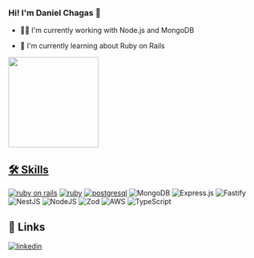 ### Hi! I'm Daniel Chagas 👋

- 👩‍💻 I'm currently working with Node.js and MongoDB

- 🧠 I'm currently learning about Ruby on Rails

<div>
  <a href="https://www.linkedin.com/in/danichagasdev/" target="_blank">
    <img height="180em" src="https://github-readme-stats.vercel.app/api?username=danichagas&show_icons=true&theme=dark&include_all_commits=true&count_private=true" />
</div>

## 🛠 Skills
[![ruby on rails](https://img.shields.io/badge/Ruby_on_Rails-CC0000?style=for-the-badge&logo=ruby-on-rails&logoColor=white)]()
[![ruby](https://img.shields.io/badge/Ruby-CC342D?style=for-the-badge&logo=ruby&logoColor=white)]()
[![postgresql](https://img.shields.io/badge/PostgreSQL-316192?style=for-the-badge&logo=postgresql&logoColor=white)]()
![MongoDB](https://img.shields.io/badge/MongoDB-%234ea94b.svg?style=for-the-badge&logo=mongodb&logoColor=white)
![Express.js](https://img.shields.io/badge/express.js-%23404d59.svg?style=for-the-badge&logo=express&logoColor=%2361DAFB)
![Fastify](https://img.shields.io/badge/fastify-%23000000.svg?style=for-the-badge&logo=fastify&logoColor=white)
![NestJS](https://img.shields.io/badge/nestjs-%23E0234E.svg?style=for-the-badge&logo=nestjs&logoColor=white)
![NodeJS](https://img.shields.io/badge/node.js-6DA55F?style=for-the-badge&logo=node.js&logoColor=white)
![Zod](https://img.shields.io/badge/zod-%233068b7.svg?style=for-the-badge&logo=zod&logoColor=white)
![AWS](https://img.shields.io/badge/AWS-%23FF9900.svg?style=for-the-badge&logo=amazon-aws&logoColor=white)
![TypeScript](https://img.shields.io/badge/typescript-%23007ACC.svg?style=for-the-badge&logo=typescript&logoColor=white)


## 🔗 Links
[![linkedin](https://img.shields.io/badge/linkedin-0A66C2?style=for-the-badge&logo=linkedin&logoColor=white)](https://www.linkedin.com/in/danichagasdev/)
